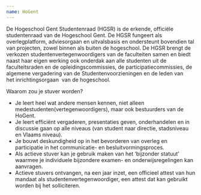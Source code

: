 ```yaml
---
name: HoGent
---
```


De Hogeschool Gent Studentenraad (HGSR) is de erkende, officiële studentenraad van de Hogeschool Gent. De HGSR fungeert als overlegplatform, adviesorgaan en uitvalsbasis en ondersteunt bovendien tal van projecten, zowel binnen als buiten de hogeschool. De HGSR brengt de verkozen studentenvertegenwoordigers van de faculteiten samen en biedt naast haar eigen werking ook onderdak aan alle studenten uit de faculteitsraden en de opleidingscommissies, de participatiecommissies, de algemene vergadering van de Studentenvoorzieningen en de leden van het inrichtingsorgaan  van de hogeschool.

Waarom zou je stuver worden?

*	Je leert heel wat andere mensen kennen, niet alleen medestudenten(vertegenwoordigers), maar ook bestuurders van de HoGent.
*	Je leert efficiënt vergaderen, presentaties geven, onderhandelen en in discussie gaan op alle niveaus (van student naar directie, stadsniveau en Vlaams niveau).
*	Je bouwt deskundigheid op in het bevorderen van overleg en participatie in het communicatie- en besluitvormingsproces.
*	Als actieve stuver kan je gebruik maken van het ‘bijzonder statuut’ waarmee je individuele bijzondere examen- en onderwijsregelingen kan aanvragen.
*	Actieve stuvers ontvangen, na een jaar inzet, een officieel attest van hun mandaat als studentenvertegenwoordiger, een attest dat kan gebruikt worden bij het solliciteren.
